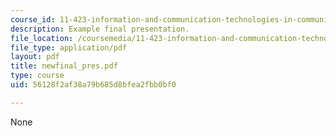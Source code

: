 ```yaml
---
course_id: 11-423-information-and-communication-technologies-in-community-development-spring-2004
description: Example final presentation.
file_location: /coursemedia/11-423-information-and-communication-technologies-in-community-development-spring-2004/56128f2af38a79b685d8bfea2fbb0bf0_newfinal_pres.pdf
file_type: application/pdf
layout: pdf
title: newfinal_pres.pdf
type: course
uid: 56128f2af38a79b685d8bfea2fbb0bf0

---
```

None